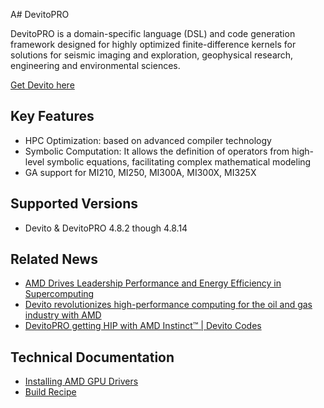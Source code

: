 A# DevitoPRO

DevitoPRO is a domain-specific language (DSL) and code generation framework designed for highly optimized finite-difference kernels for solutions for seismic imaging and exploration, geophysical research, engineering and environmental sciences.

[Get Devito here](https://github.com/devitocodes/devito)

## Key Features

- HPC Optimization: based on advanced compiler technology
- Symbolic Computation: It allows the definition of operators from high-level symbolic equations, facilitating complex mathematical modeling
- GA support for MI210, MI250, MI300A, MI300X, MI325X

## Supported Versions

- Devito & DevitoPRO 4.8.2 though 4.8.14

## Related News

- [AMD Drives Leadership Performance and Energy Efficiency in Supercomputing](https://www.amd.com/en/newsroom/press-releases/2022-11-15-amd-drives-leadership-performance-and-energy-effic.html)
- [Devito revolutionizes high-performance computing for the oil and gas industry with AMD](https://community.amd.com/t5/instinct-accelerators/devito-revolutionizes-high-performance-computing-for-the-oil-and/ba-p/625392)
- [DevitoPRO getting HIP with AMD Instinct™ | Devito Codes](https://www.devitocodes.com/instinct)

## Technical Documentation

- [Installing AMD GPU Drivers](https://www.amd.com/en/support/download/drivers.html)
- [Build Recipe](https://github.com/amd/InfinityHub-CI/tree/main/devitopro)
